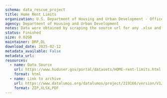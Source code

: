 ```yaml
---
schema: data_rescue_project 
title: Home Rent Limits
organization: U.S. Department of Housing and Urban Development - Office of Policy Development and Research
agency: Department of Housing and Urban Development
notes: Data were obtained by scraping the source url for any .xlsx and .pdf files. The thus obtained files were compressed into a single .zip archive and uploaded to the Data Lumos archive.
status: Finished
size: 0.02GB
maintainer: DRP,DL
download_date: 2025-02-12
metadata_available: False
metadata_url: 
resources:
  - name: Data Source
    url: https://www.huduser.gov/portal/datasets/HOME-rent-limits.html
    format: html
  - name: Link to archive
    url: https://www.datalumos.org/datalumos/project/219166/version/V1/view
    format: ZIP,XLSX,PDF
---
```

